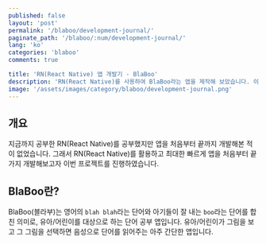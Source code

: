 ```yaml
---
published: false
layout: 'post'
permalink: '/blaboo/development-journal/'
paginate_path: '/blaboo/:num/development-journal/'
lang: 'ko'
categories: 'blaboo'
comments: true

title: 'RN(React Native) 앱 개발기 - BlaBoo'
description: 'RN(React Native)를 사용하여 BlaBoo라는 앱을 제작해 보았습니다. 이 앱을 제작하면서 격은 내용을 정리해보려고 합니다.'
image: '/assets/images/category/blaboo/development-journal.png'
---
```



## 개요
지금까지 공부한 RN(React Native)를 공부했지만 앱을 처음부터 끝까지 개발해본 적이 없었습니다. 그래서 RN(React Native)를 활용하고 최대한 빠르게 앱을 처음부터 끝가지 개발해보고자 이번 프로젝트를 진행하였습니다.

## BlaBoo란?
BlaBoo(블라부)는 영어의 ```blah blah```라는 단어와 아기들이 잘 내는 ```boo```라는 단어를 합친 의미로, 유아/어린이를 대상으로 하는 단어 공부 앱입니다. 유아/어린이가 그림을 보고 그 그림을 선택하면 음성으로 단어를 읽어주는 아주 간단한 앱입니다.

